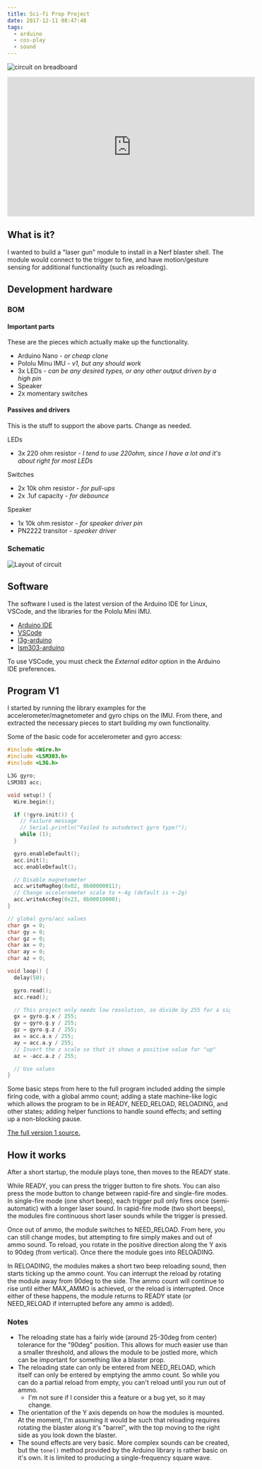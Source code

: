 ```yaml
---
title: Sci-fi Prop Project
date: 2017-12-11 08:47:48
tags:
  - arduino
  - cos-play
  - sound
---
```


![circuit on breadboard](/assets/sci-fi-prop-project/real-board-vertical.jpg)

<div style="text-align: center"><iframe width="560" height="315" src="https://www.youtube.com/embed/tnfEZ7pGT8Y" frameborder="0" gesture="media" allow="encrypted-media" allowfullscreen></iframe></div>

## What is it?
I wanted to build a "laser gun" module to install in a Nerf blaster shell. The module would connect to the trigger to fire, and have motion/gesture sensing for additional functionality (such as reloading).

## Development hardware
### BOM
#### Important parts

These are the pieces which actually make up the functionality.

- Arduino Nano - *or cheap clone*
- Pololu Minu IMU - *v1, but any should work*
- 3x LEDs - *can be any desired types, or any other output driven by a high pin*
- Speaker
- 2x momentary switches

#### Passives and drivers

This is the stuff to support the above parts. Change as needed.

LEDs
- 3x 220 ohm resistor - *I tend to use 220ohm, since I have a lot and it's about right for most LEDs*

Switches
- 2x 10k ohm resistor - *for pull-ups*
- 2x .1uf capacity - *for debounce*

Speaker
- 1x 10k ohm resistor - *for speaker driver pin*
- PN2222 transitor - *speaker driver*

### Schematic

![Layout of circuit](/assets/sci-fi-prop-project/schemeit-project.png)

## Software 

The software I used is the latest version of the Arduino IDE for Linux, VSCode, and the libraries for the Pololu Mini IMU.

- [Arduino IDE](https://www.arduino.cc/en/Main/Software)
- [VSCode](https://code.visualstudio.com/)
- [l3g-arduino](https://github.com/pololu/l3g-arduino)
- [lsm303-arduino](https://github.com/pololu/lsm303-arduino)

To use VSCode, you must check the *External editor* option in the Arduino IDE preferences.

## Program V1

I started by running the library examples for the accelerometer/magnetometer and gyro chips on the IMU. From there, and extracted the necessary pieces to start building my own functionality.

Some of the basic code for accelerometer and gyro access:

```c++
#include <Wire.h>
#include <LSM303.h>
#include <L3G.h>

L3G gyro;
LSM303 acc;

void setup() {
  Wire.begin();

  if (!gyro.init()) {
    // Failure message
    // Serial.println("Failed to autodetect gyro type!");
    while (1);
  }

  gyro.enableDefault();
  acc.init();
  acc.enableDefault();

  // Disable magnetometer
  acc.writeMagReg(0x02, 0b00000011);
  // Change accelerometer scale to +-4g (default is +-2g)
  acc.writeAccReg(0x23, 0b00010000);
}

// global gyro/acc values
char gx = 0;
char gy = 0;
char gz = 0;
char ax = 0;
char ay = 0;
char az = 0;

void loop() {
  delay(50);

  gyro.read();
  acc.read();

  // This project only needs low resolution, so divide by 255 for a signed 8bit value
  gx = gyro.g.x / 255;
  gy = gyro.g.y / 255;
  gz = gyro.g.z / 255;
  ax = acc.a.x / 255;
  ay = acc.a.y / 255;
  // Invert the z scale so that it shows a positive value for "up"
  az = -acc.a.z / 255;

  // Use values
}
```

Some basic steps from here to the full program included adding the simple firing code, with a global ammo count; adding a state machine-like logic which allows the program to be in READY, NEED_RELOAD, RELOADING, and other states; adding helper functions to handle sound effects; and setting up a non-blocking pause.

[The full version 1 source.](https://gist.github.com/samsch/1174d95057e0ee701ebe1a534c929fd6)

## How it works

After a short startup, the module plays tone, then moves to the READY state.

While READY, you can press the trigger button to fire shots. You can also press the mode button to change between rapid-fire and single-fire modes. In single-fire mode (one short beep), each trigger pull only fires once (semi-automatic) with a longer laser sound. In rapid-fire mode (two short beeps), the modules fire continuous short laser sounds while the trigger is pressed.

Once out of ammo, the module switches to NEED_RELOAD. From here, you can still change modes, but attempting to fire simply makes and out of ammo sound. To reload, you rotate in the positive direction along the Y axis to 90deg (from vertical). Once there the module goes into RELOADING.

In RELOADING, the modules makes a short two beep reloading sound, then starts ticking up the ammo count. You can interrupt the reload by rotating the module away from 90deg to the side. The ammo count will continue to rise until either MAX\_AMMO is achieved, or the reload is interrupted. Once either of these happens, the module returns to READY state (or NEED\_RELOAD if interrupted before any ammo is added).

### Notes

- The reloading state has a fairly wide (around 25-30deg from center) tolerance for the "90deg" position. This allows for much easier use than a smaller threshold, and allows the module to be jostled more, which can be important for something like a blaster prop.
- The reloading state can only be entered from NEED_RELOAD, which itself can only be entered by emptying the ammo count. So while you can do a partial reload from empty, you can't reload until you run out of ammo.
  - I'm not sure if I consider this a feature or a bug yet, so it may change.
- The orientation of the Y axis depends on how the modules is mounted. At the moment, I'm assuming it would be such that reloading requires rotating the blaster along it's "barrel", with the top moving to the right side as you look down the blaster.
- The sound effects are very basic. More complex sounds can be created, but the `tone()` method provided by the Arduino library is rather basic on it's own. It is limited to producing a single-frequency square wave.